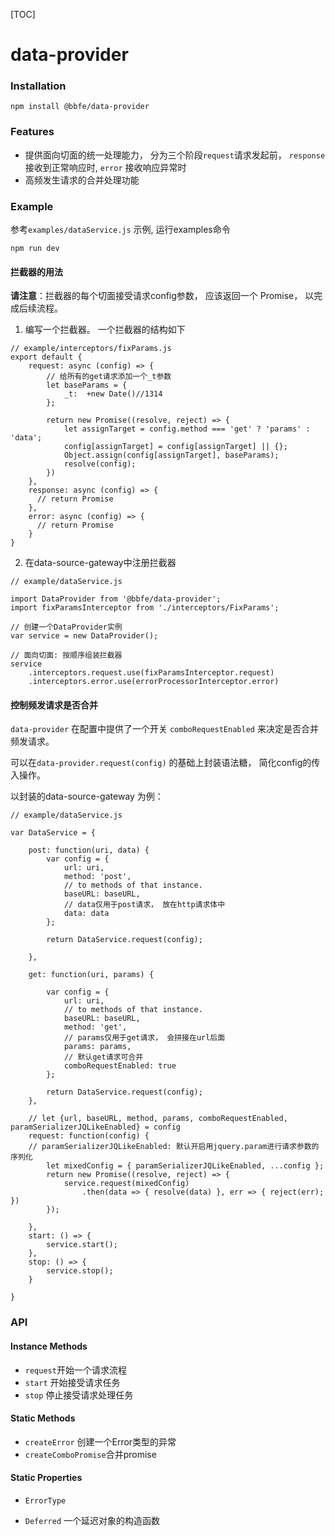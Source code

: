 [TOC]

# data-provider

### Installation

```
npm install @bbfe/data-provider
```

### Features

- 提供面向切面的统一处理能力， 分为三个阶段`request`请求发起前， `response` 接收到正常响应时, `error` 接收响应异常时
- 高频发生请求的合并处理功能

### Example 

参考`examples/dataService.js` 示例, 运行examples命令

```
npm run dev
```

#### 拦截器的用法

 **请注意**：拦截器的每个切面接受请求config参数， 应该返回一个 Promise， 以完成后续流程。 

1. 编写一个拦截器。 一个拦截器的结构如下

```
// example/interceptors/fixParams.js
export default {
    request: async (config) => {
        // 给所有的get请求添加一个_t参数 
        let baseParams = {
        	_t:  +new Date()//1314
        };

        return new Promise((resolve, reject) => {
            let assignTarget = config.method === 'get' ? 'params' : 'data';
            config[assignTarget] = config[assignTarget] || {};
            Object.assign(config[assignTarget], baseParams);
            resolve(config);
        })
    },
    response: async (config) => {
      // return Promise
    },
    error: async (config) => {
      // return Promise
    }
}
```

2.  在data-source-gateway中注册拦截器

```
// example/dataService.js

import DataProvider from '@bbfe/data-provider';
import fixParamsInterceptor from './interceptors/FixParams';

// 创建一个DataProvider实例
var service = new DataProvider();

// 面向切面: 按顺序组装拦截器
service
    .interceptors.request.use(fixParamsInterceptor.request)
    .interceptors.error.use(errorProcessorInterceptor.error)

```

#### 控制频发请求是否合并

`data-provider` 在配置中提供了一个开关 `comboRequestEnabled` 来决定是否合并频发请求。 

可以在`data-provider.request(config)` 的基础上封装语法糖， 简化config的传入操作。

以封装的data-source-gateway 为例：

```
// example/dataService.js

var DataService = {

    post: function(uri, data) {
        var config = {
            url: uri,
            method: 'post',
            // to methods of that instance.
            baseURL: baseURL,
            // data仅用于post请求， 放在http请求体中
            data: data
        };

        return DataService.request(config);

    },

    get: function(uri, params) {

        var config = {
            url: uri,
            // to methods of that instance.
            baseURL: baseURL,
            method: 'get',
            // params仅用于get请求， 会拼接在url后面
            params: params,
            // 默认get请求可合并
            comboRequestEnabled: true
        };

        return DataService.request(config);
    },

    // let {url, baseURL, method, params, comboRequestEnabled, paramSerializerJQLikeEnabled} = config
    request: function(config) {
    // paramSerializerJQLikeEnabled: 默认开启用jquery.param进行请求参数的序列化
        let mixedConfig = { paramSerializerJQLikeEnabled, ...config };
        return new Promise((resolve, reject) => {
            service.request(mixedConfig)
                .then(data => { resolve(data) }, err => { reject(err); })
        });

    },
    start: () => {
        service.start();
    },
    stop: () => {
        service.stop();
    }

}
```

### API

#### Instance Methods

- `request`开始一个请求流程
- `start` 开始接受请求任务
- `stop` 停止接受请求处理任务

#### Static Methods

- `createError` 创建一个Error类型的异常
- `createComboPromise`合并promise

#### Static Properties

- `ErrorType`
- `Deferred`  一个延迟对象的构造函数

  ​



